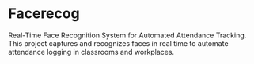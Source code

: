 # Facerecog
Real-Time Face Recognition System for Automated Attendance Tracking. This project captures and recognizes faces in real time to automate attendance logging in classrooms and workplaces.
